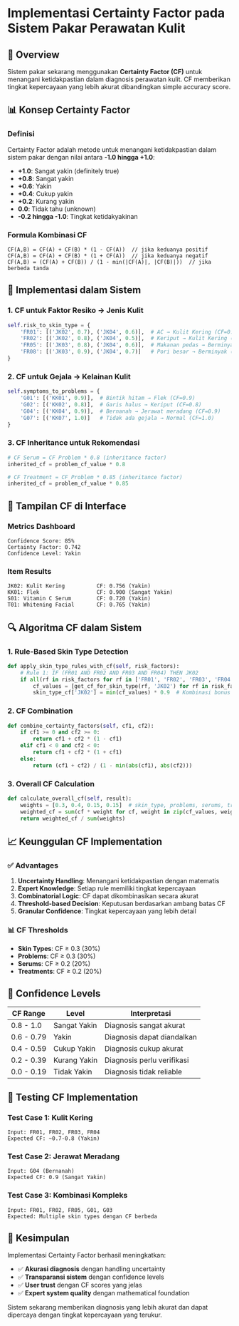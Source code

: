 # Implementasi Certainty Factor pada Sistem Pakar Perawatan Kulit

## 🎯 Overview

Sistem pakar sekarang menggunakan **Certainty Factor (CF)** untuk menangani ketidakpastian dalam diagnosis perawatan kulit. CF memberikan tingkat kepercayaan yang lebih akurat dibandingkan simple accuracy score.

## 📊 Konsep Certainty Factor

### Definisi
Certainty Factor adalah metode untuk menangani ketidakpastian dalam sistem pakar dengan nilai antara **-1.0 hingga +1.0**:
- **+1.0**: Sangat yakin (definitely true)
- **+0.8**: Sangat yakin 
- **+0.6**: Yakin
- **+0.4**: Cukup yakin
- **+0.2**: Kurang yakin
- **0.0**: Tidak tahu (unknown)
- **-0.2 hingga -1.0**: Tingkat ketidakyakinan

### Formula Kombinasi CF
```
CF(A,B) = CF(A) + CF(B) * (1 - CF(A))  // jika keduanya positif
CF(A,B) = CF(A) + CF(B) * (1 + CF(A))  // jika keduanya negatif
CF(A,B) = (CF(A) + CF(B)) / (1 - min(|CF(A)|, |CF(B)|))  // jika berbeda tanda
```

## 🔧 Implementasi dalam Sistem

### 1. CF untuk Faktor Resiko → Jenis Kulit
```python
self.risk_to_skin_type = {
    'FR01': [('JK02', 0.7), ('JK04', 0.6)],  # AC → Kulit Kering (CF=0.7)
    'FR02': [('JK02', 0.8), ('JK04', 0.5)],  # Keriput → Kulit Kering (CF=0.8)
    'FR05': [('JK03', 0.8), ('JK04', 0.6)],  # Makanan pedas → Berminyak (CF=0.8)
    'FR08': [('JK03', 0.9), ('JK04', 0.7)]   # Pori besar → Berminyak (CF=0.9)
}
```

### 2. CF untuk Gejala → Kelainan Kulit
```python
self.symptoms_to_problems = {
    'G01': [('KK01', 0.9)],  # Bintik hitam → Flek (CF=0.9)
    'G02': [('KK02', 0.8)],  # Garis halus → Keriput (CF=0.8)
    'G04': [('KK04', 0.9)],  # Bernanah → Jerawat meradang (CF=0.9)
    'G07': [('KK07', 1.0)]   # Tidak ada gejala → Normal (CF=1.0)
}
```

### 3. CF Inheritance untuk Rekomendasi
```python
# CF Serum = CF Problem * 0.8 (inheritance factor)
inherited_cf = problem_cf_value * 0.8

# CF Treatment = CF Problem * 0.85 (inheritance factor)
inherited_cf = problem_cf_value * 0.85
```

## 🎨 Tampilan CF di Interface

### Metrics Dashboard
```
Confidence Score: 85%
Certainty Factor: 0.742
Confidence Level: Yakin
```

### Item Results
```
JK02: Kulit Kering          CF: 0.756 (Yakin)
KK01: Flek                  CF: 0.900 (Sangat Yakin)
S01: Vitamin C Serum        CF: 0.720 (Yakin)
T01: Whitening Facial       CF: 0.765 (Yakin)
```

## 🔍 Algoritma CF dalam Sistem

### 1. Rule-Based Skin Type Detection
```python
def apply_skin_type_rules_with_cf(self, risk_factors):
    # Rule 1: IF (FR01 AND FR02 AND FR03 AND FR04) THEN JK02
    if all(rf in risk_factors for rf in ['FR01', 'FR02', 'FR03', 'FR04']):
        cf_values = [get_cf_for_skin_type(rf, 'JK02') for rf in risk_factors]
        skin_type_cf['JK02'] = min(cf_values) * 0.9  # Kombinasi bonus
```

### 2. CF Combination
```python
def combine_certainty_factors(self, cf1, cf2):
    if cf1 >= 0 and cf2 >= 0:
        return cf1 + cf2 * (1 - cf1)
    elif cf1 < 0 and cf2 < 0:
        return cf1 + cf2 * (1 + cf1)
    else:
        return (cf1 + cf2) / (1 - min(abs(cf1), abs(cf2)))
```

### 3. Overall CF Calculation
```python
def calculate_overall_cf(self, result):
    weights = [0.3, 0.4, 0.15, 0.15]  # skin_type, problems, serums, treatments
    weighted_cf = sum(cf * weight for cf, weight in zip(cf_values, weights))
    return weighted_cf / sum(weights)
```

## 📈 Keunggulan CF Implementation

### ✅ Advantages
1. **Uncertainty Handling**: Menangani ketidakpastian dengan matematis
2. **Expert Knowledge**: Setiap rule memiliki tingkat kepercayaan
3. **Combinatorial Logic**: CF dapat dikombinasikan secara akurat
4. **Threshold-based Decision**: Keputusan berdasarkan ambang batas CF
5. **Granular Confidence**: Tingkat kepercayaan yang lebih detail

### 📊 CF Thresholds
- **Skin Types**: CF ≥ 0.3 (30%)
- **Problems**: CF ≥ 0.3 (30%)
- **Serums**: CF ≥ 0.2 (20%)
- **Treatments**: CF ≥ 0.2 (20%)

## 🎯 Confidence Levels

| CF Range | Level | Interpretasi |
|----------|-------|--------------|
| 0.8 - 1.0 | Sangat Yakin | Diagnosis sangat akurat |
| 0.6 - 0.79 | Yakin | Diagnosis dapat diandalkan |
| 0.4 - 0.59 | Cukup Yakin | Diagnosis cukup akurat |
| 0.2 - 0.39 | Kurang Yakin | Diagnosis perlu verifikasi |
| 0.0 - 0.19 | Tidak Yakin | Diagnosis tidak reliable |

## 🚀 Testing CF Implementation

### Test Case 1: Kulit Kering
```
Input: FR01, FR02, FR03, FR04
Expected CF: ~0.7-0.8 (Yakin)
```

### Test Case 2: Jerawat Meradang
```
Input: G04 (Bernanah)
Expected CF: 0.9 (Sangat Yakin)
```

### Test Case 3: Kombinasi Kompleks
```
Input: FR01, FR02, FR05, G01, G03
Expected: Multiple skin types dengan CF berbeda
```

## 📝 Kesimpulan

Implementasi Certainty Factor berhasil meningkatkan:
- ✅ **Akurasi diagnosis** dengan handling uncertainty
- ✅ **Transparansi sistem** dengan confidence levels
- ✅ **User trust** dengan CF scores yang jelas
- ✅ **Expert system quality** dengan mathematical foundation

Sistem sekarang memberikan diagnosis yang lebih akurat dan dapat dipercaya dengan tingkat kepercayaan yang terukur.
